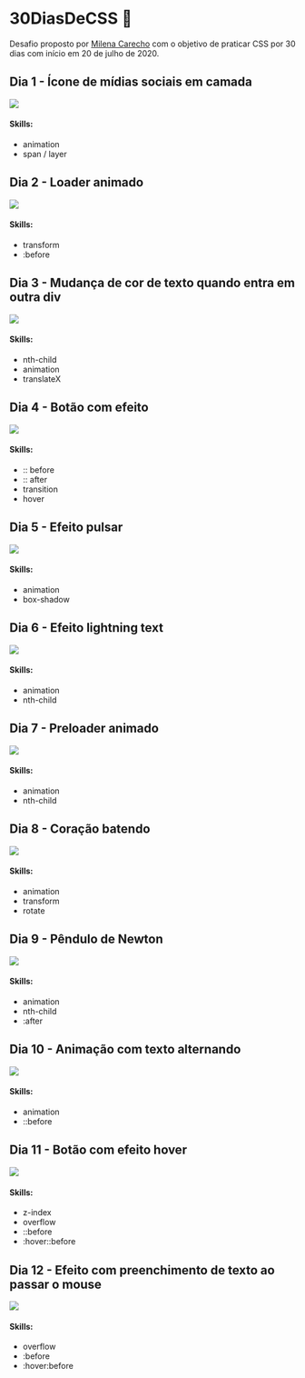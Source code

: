 # 30DiasDeCSS :rocket:

Desafio proposto por [Milena Carecho](https://github.com/MilenaCarecho) com o objetivo de praticar CSS por 30 dias com início em 20 de julho de 2020.

## Dia 1 - Ícone de mídias sociais em camada

![](/demo/day1.gif)

#### Skills:
- animation
- span / layer

## Dia 2 - Loader animado

![](/demo/day2.gif)

#### Skills:
- transform
- :before

## Dia 3 - Mudança de cor de texto quando entra em outra div

![](/demo/day3.gif)

#### Skills:
- nth-child
- animation
- translateX

## Dia 4 - Botão com efeito

![](/demo/day4.gif)

#### Skills:
- :: before
- :: after
- transition
- hover

## Dia 5 - Efeito pulsar

![](/demo/day5.gif)

#### Skills:
- animation
- box-shadow

## Dia 6 - Efeito lightning text

![](/demo/day6.gif)

#### Skills:
- animation
- nth-child

## Dia 7 - Preloader animado

![](/demo/day7.gif)

#### Skills:
- animation
- nth-child

## Dia 8 - Coração batendo

![](/demo/day8.gif)

#### Skills:
- animation
- transform
- rotate

## Dia 9 - Pêndulo de Newton

![](/demo/day9.gif)

#### Skills:
- animation
- nth-child
- :after

## Dia 10 - Animação com texto alternando

![](/demo/day10.gif)

#### Skills:
- animation
- ::before

## Dia 11 - Botão com efeito hover

![](/demo/day11.gif)

#### Skills:
- z-index
- overflow
- ::before
- :hover::before

## Dia 12 - Efeito com preenchimento de texto ao passar o mouse

![](/demo/day12.gif)

#### Skills:
- overflow
- :before
- :hover:before
